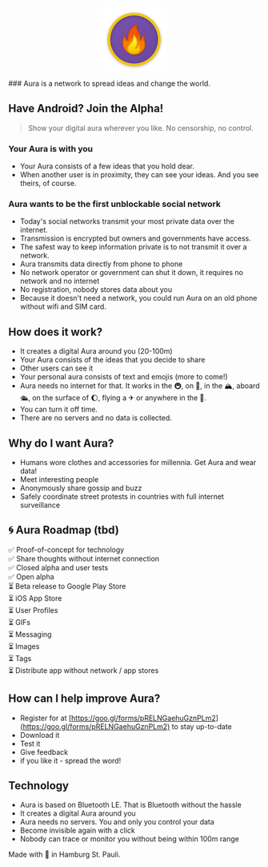 <p style="text-align: center"><img src="/assets/icon.png" style="height:128px; width: 128px"></p>
### Aura is a network to spread ideas and change the world.

## Have Android? Join the Alpha!

> Show your digital aura wherever you like. No censorship, no control.

### Your Aura is with you
* Your Aura consists of a few ideas that you hold dear.
* When another user is in proximity, they can see your ideas. And you see theirs, of course.

### Aura wants to be the first unblockable social network
* Today's social networks transmit your most private data over the internet.
* Transmission is encrypted but owners and governments have access.
* The safest way to keep information private is to not transmit it over a network.
* Aura transmits data directly from phone to phone
* No network operator or government can shut it down, it requires no network and no internet
* No registration, nobody stores data about you
* Because it doesn't need a network, you could run Aura on an old phone without wifi and SIM card. 

## How does it work?
* It creates a digital Aura around you \(20-100m\)
* Your Aura consists of the ideas that you decide to share
* Other users can see it
* Your personal aura consists of text and emojis \(more to come!\)
* Aura needs no internet for that. It works in the 🚇, on 🚂, in the 🏔, aboard 🛳, on the surface of 🌔, flying a ✈ or anywhere in the 🌌.
* You can turn it off time.
* There are no servers and no data is collected.

## Why do I want Aura?
* Humans wore clothes and accessories for millennia. Get Aura and wear data! 
* Meet interesting people
* Anonymously share gossip and buzz
* Safely coordinate street protests in countries with full internet surveillance
  
## 🌀 Aura Roadmap (tbd)
✅ Proof-of-concept for technology  
✅ Share thoughts without internet connection  
✅ Closed alpha and user tests  
✅ Open alpha  
⏳ Beta release to Google Play Store  
⏳ iOS App Store  
⏳ User Profiles  
⏳ GIFs  
⏳ Messaging  
⏳ Images  
⏳ Tags  
⏳ Distribute app without network / app stores

## How can I help improve Aura?
* Register for at [https://goo.gl/forms/pRELNGaehuGznPLm2](https://goo.gl/forms/pRELNGaehuGznPLm2) to stay up-to-date
* Download it
* Test it
* Give feedback
* if you like it - spread the word!

## Technology
* Aura is based on Bluetooth LE. That is Bluetooth without the hassle
* It creates a digital Aura around you
* Aura needs no servers. You and only you control your data
* Become invisible again with a click
* Nobody can trace or monitor you without being within 100m range


Made with 💚️ in Hamburg St. Pauli.